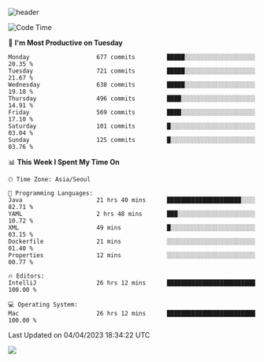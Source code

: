 ![header](https://capsule-render.vercel.app/api?type=Egg&color=timeAuto&height=300&section=header&text=PoPo&fontSize=90&animation=fadeIn)

  <!--START_SECTION:waka-->
![Code Time](http://img.shields.io/badge/Code%20Time-642%20hrs%2041%20mins-blue)

📅 **I'm Most Productive on Tuesday** 

```text
Monday                   677 commits         █████░░░░░░░░░░░░░░░░░░░░   20.35 % 
Tuesday                  721 commits         █████░░░░░░░░░░░░░░░░░░░░   21.67 % 
Wednesday                638 commits         █████░░░░░░░░░░░░░░░░░░░░   19.18 % 
Thursday                 496 commits         ████░░░░░░░░░░░░░░░░░░░░░   14.91 % 
Friday                   569 commits         ████░░░░░░░░░░░░░░░░░░░░░   17.10 % 
Saturday                 101 commits         █░░░░░░░░░░░░░░░░░░░░░░░░   03.04 % 
Sunday                   125 commits         █░░░░░░░░░░░░░░░░░░░░░░░░   03.76 % 
```


📊 **This Week I Spent My Time On** 

```text
🕑︎ Time Zone: Asia/Seoul

💬 Programming Languages: 
Java                     21 hrs 40 mins      █████████████████████░░░░   82.71 % 
YAML                     2 hrs 48 mins       ███░░░░░░░░░░░░░░░░░░░░░░   10.72 % 
XML                      49 mins             █░░░░░░░░░░░░░░░░░░░░░░░░   03.15 % 
Dockerfile               21 mins             ░░░░░░░░░░░░░░░░░░░░░░░░░   01.40 % 
Properties               12 mins             ░░░░░░░░░░░░░░░░░░░░░░░░░   00.77 % 

🔥 Editors: 
IntelliJ                 26 hrs 12 mins      █████████████████████████   100.00 % 

💻 Operating System: 
Mac                      26 hrs 12 mins      █████████████████████████   100.00 % 
```


 Last Updated on 04/04/2023 18:34:22 UTC
<!--END_SECTION:waka-->



<img src="https://capsule-render.vercel.app/api?type=Egg&color=timeAuto&height=300&section=footer&text=PoPo&fontSize=90&animation=fadeIn&reversal=true" />
